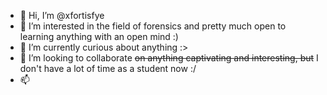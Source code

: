 - 👋 Hi, I’m @xfortisfye
- 👀 I’m interested in the field of forensics and pretty much open to learning anything with an open mind :)
- 🌱 I’m currently curious about anything :>
- 💞️ I’m looking to collaborate ~~on anything captivating and interesting, but~~ I don't have a lot of time as a student now :/
- 📫 

<!---
xfortisfye/xfortisfye is a ✨ special ✨ repository because its `README.md` (this file) appears on your GitHub profile.
You can click the Preview link to take a look at your changes.
--->
